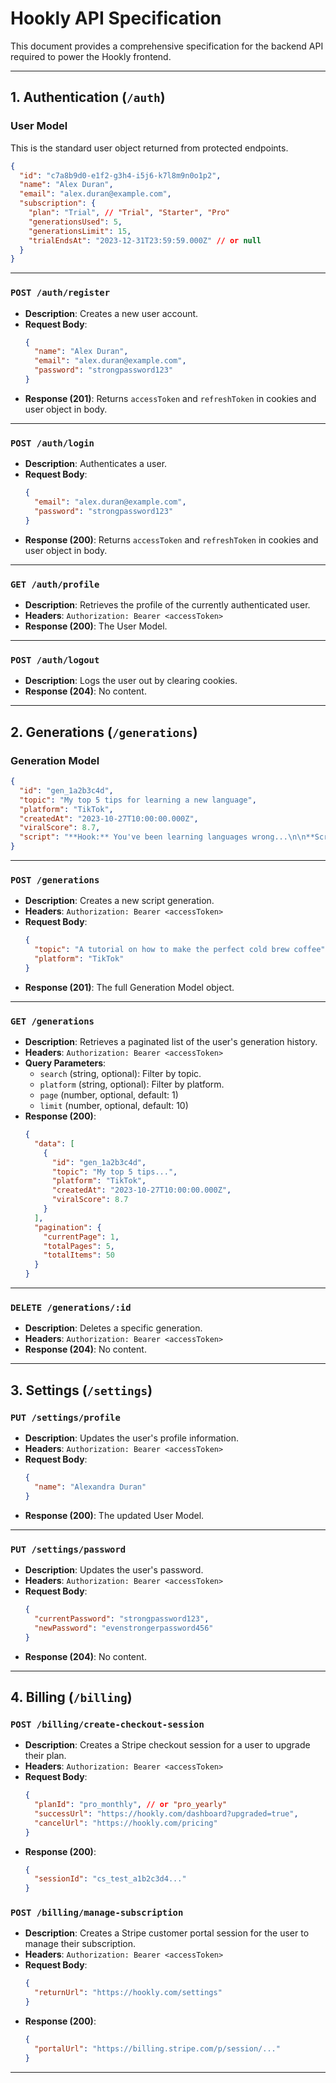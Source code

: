 # Hookly API Specification

This document provides a comprehensive specification for the backend API required to power the Hookly frontend.

---

## 1. Authentication (`/auth`)

### User Model

This is the standard user object returned from protected endpoints.

```json
{
  "id": "c7a8b9d0-e1f2-g3h4-i5j6-k7l8m9n0o1p2",
  "name": "Alex Duran",
  "email": "alex.duran@example.com",
  "subscription": {
    "plan": "Trial", // "Trial", "Starter", "Pro"
    "generationsUsed": 5,
    "generationsLimit": 15,
    "trialEndsAt": "2023-12-31T23:59:59.000Z" // or null
  }
}
```

---

### `POST /auth/register`

- **Description**: Creates a new user account.
- **Request Body**:
  ```json
  {
    "name": "Alex Duran",
    "email": "alex.duran@example.com",
    "password": "strongpassword123"
  }
  ```
- **Response (201)**: Returns `accessToken` and `refreshToken` in cookies and user object in body.

---

### `POST /auth/login`

- **Description**: Authenticates a user.
- **Request Body**:
  ```json
  {
    "email": "alex.duran@example.com",
    "password": "strongpassword123"
  }
  ```
- **Response (200)**: Returns `accessToken` and `refreshToken` in cookies and user object in body.

---

### `GET /auth/profile`

- **Description**: Retrieves the profile of the currently authenticated user.
- **Headers**: `Authorization: Bearer <accessToken>`
- **Response (200)**: The User Model.

---

### `POST /auth/logout`

- **Description**: Logs the user out by clearing cookies.
- **Response (204)**: No content.

---

## 2. Generations (`/generations`)

### Generation Model

```json
{
  "id": "gen_1a2b3c4d",
  "topic": "My top 5 tips for learning a new language",
  "platform": "TikTok",
  "createdAt": "2023-10-27T10:00:00.000Z",
  "viralScore": 8.7,
  "script": "**Hook:** You've been learning languages wrong...\n\n**Script:**...\n\n**CTA:**..."
}
```

---

### `POST /generations`

- **Description**: Creates a new script generation.
- **Headers**: `Authorization: Bearer <accessToken>`
- **Request Body**:
  ```json
  {
    "topic": "A tutorial on how to make the perfect cold brew coffee",
    "platform": "TikTok"
  }
  ```
- **Response (201)**: The full Generation Model object.

---

### `GET /generations`

- **Description**: Retrieves a paginated list of the user's generation history.
- **Headers**: `Authorization: Bearer <accessToken>`
- **Query Parameters**:
  - `search` (string, optional): Filter by topic.
  - `platform` (string, optional): Filter by platform.
  - `page` (number, optional, default: 1)
  - `limit` (number, optional, default: 10)
- **Response (200)**:
  ```json
  {
    "data": [
      {
        "id": "gen_1a2b3c4d",
        "topic": "My top 5 tips...",
        "platform": "TikTok",
        "createdAt": "2023-10-27T10:00:00.000Z",
        "viralScore": 8.7
      }
    ],
    "pagination": {
      "currentPage": 1,
      "totalPages": 5,
      "totalItems": 50
    }
  }
  ```

---

### `DELETE /generations/:id`

- **Description**: Deletes a specific generation.
- **Headers**: `Authorization: Bearer <accessToken>`
- **Response (204)**: No content.

---

## 3. Settings (`/settings`)

### `PUT /settings/profile`

- **Description**: Updates the user's profile information.
- **Headers**: `Authorization: Bearer <accessToken>`
- **Request Body**:
  ```json
  {
    "name": "Alexandra Duran"
  }
  ```
- **Response (200)**: The updated User Model.

---

### `PUT /settings/password`

- **Description**: Updates the user's password.
- **Headers**: `Authorization: Bearer <accessToken>`
- **Request Body**:
  ```json
  {
    "currentPassword": "strongpassword123",
    "newPassword": "evenstrongerpassword456"
  }
  ```
- **Response (204)**: No content.

---

## 4. Billing (`/billing`)

### `POST /billing/create-checkout-session`

- **Description**: Creates a Stripe checkout session for a user to upgrade their plan.
- **Headers**: `Authorization: Bearer <accessToken>`
- **Request Body**:
  ```json
  {
    "planId": "pro_monthly", // or "pro_yearly"
    "successUrl": "https://hookly.com/dashboard?upgraded=true",
    "cancelUrl": "https://hookly.com/pricing"
  }
  ```
- **Response (200)**:
  ```json
  {
    "sessionId": "cs_test_a1b2c3d4..."
  }
  ```

### `POST /billing/manage-subscription`

- **Description**: Creates a Stripe customer portal session for the user to manage their subscription.
- **Headers**: `Authorization: Bearer <accessToken>`
- **Request Body**:
  ```json
  {
    "returnUrl": "https://hookly.com/settings"
  }
  ```
- **Response (200)**:
  ```json
  {
    "portalUrl": "https://billing.stripe.com/p/session/..."
  }
  ```

---
